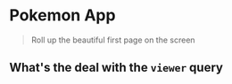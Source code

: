 # Pokemon App

> Roll up the beautiful first page on the screen

## What's the deal with the `viewer` query

